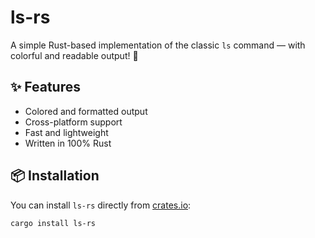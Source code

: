 # ls-rs

A simple Rust-based implementation of the classic `ls` command — with colorful and readable output! 🌈

## ✨ Features

- Colored and formatted output
- Cross-platform support
- Fast and lightweight
- Written in 100% Rust

## 📦 Installation

You can install `ls-rs` directly from [crates.io](https://crates.io/crates/ls-rs):

```bash
cargo install ls-rs

